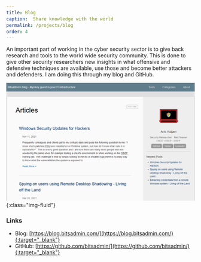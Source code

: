 ```yaml
---
title: Blog
caption:  Share knowledge with the world
permalink: /projects/blog
order: 4
---
```


An important part of working in the cyber security sector is to give back research and tools to the world wide security community. This is done to give other security researchers new insights in what offensive and defensive techniques are available, use those and become better attackers and defenders. I am doing this through my blog and GitHub.

![BITSADMIN blog](/assets/images/blog.png "BITSADMIN blog"){:class="img-fluid"}

### Links
- Blog: [https://blog.bitsadmin.com/](https://blog.bitsadmin.com/){:target="_blank"}
- GitHub: [https://github.com/bitsadmin/](https://github.com/bitsadmin/){:target="_blank"}